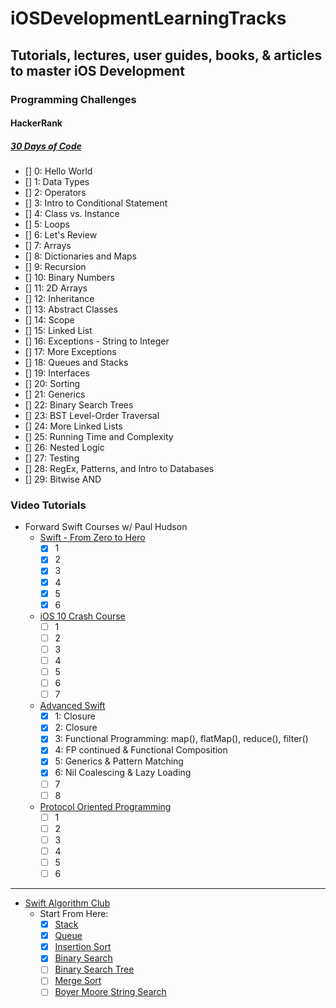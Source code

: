 # iOSDevelopmentLearningTracks
## Tutorials, lectures, user guides, books, & articles to master iOS Development

### Programming Challenges

#### HackerRank

##### [30 Days of Code](https://www.hackerrank.com/domains/tutorials/30-days-of-code)

- [] 0: Hello World
- [] 1: Data Types
- [] 2: Operators
- [] 3: Intro to Conditional Statement
- [] 4: Class vs. Instance
- [] 5: Loops
- [] 6: Let's Review
- [] 7: Arrays
- [] 8: Dictionaries and Maps
- [] 9: Recursion
- [] 10: Binary Numbers
- [] 11: 2D Arrays
- [] 12: Inheritance
- [] 13: Abstract Classes
- [] 14: Scope
- [] 15: Linked List
- [] 16: Exceptions - String to Integer
- [] 17: More Exceptions
- [] 18: Queues and Stacks
- [] 19: Interfaces
- [] 20: Sorting
- [] 21: Generics
- [] 22: Binary Search Trees
- [] 23: BST Level-Order Traversal
- [] 24: More Linked Lists
- [] 25: Running Time and Complexity
- [] 26: Nested Logic
- [] 27: Testing
- [] 28: RegEx, Patterns, and Intro to Databases
- [] 29: Bitwise AND

### Video Tutorials
- Forward Swift Courses w/ Paul Hudson
  - [Swift - From Zero to Hero](https://forwardcourses:com/workshops/9)
    - [x] 1
    - [x] 2
    - [x] 3
    - [x] 4
    - [x] 5
    - [x] 6

  - [iOS 10 Crash Course](https://forwardcourses:com/workshops/7)
    - [ ] 1
    - [ ] 2
    - [ ] 3
    - [ ] 4
    - [ ] 5
    - [ ] 6
    - [ ] 7

  - [Advanced Swift](https://forwardcourses:com/workshops/8)
    - [x] 1: Closure
    - [x] 2: Closure
    - [x] 3: Functional Programming: map(), flatMap(), reduce(), filter()
    - [x] 4: FP continued & Functional Composition
    - [x] 5: Generics & Pattern Matching
    - [x] 6: Nil Coalescing & Lazy Loading
    - [ ] 7
    - [ ] 8

  - [Protocol Oriented Programming](https://forwardcourses:com/workshops/63)
    - [ ] 1
    - [ ] 2
    - [ ] 3
    - [ ] 4
    - [ ] 5
    - [ ] 6

---

- [Swift Algorithm Club](https://github:com/raywenderlich/swift-algorithm-club)
  - Start From Here:
    - [x] [Stack](https://github:com/raywenderlich/swift-algorithm-club/blob/master/Stack)
    - [x] [Queue](https://github:com/raywenderlich/swift-algorithm-club/blob/master/Queue)
    - [x] [Insertion Sort](https://github:com/raywenderlich/swift-algorithm-club/blob/master/Insertion%20Sort)
    - [x] [Binary Search](https://github:com/raywenderlich/swift-algorithm-club/blob/master/Binary%20Search)
    - [ ] [Binary Search Tree](https://github:com/raywenderlich/swift-algorithm-club/blob/master/Binary%20Search%20Tree)
    - [ ] [Merge Sort](https://github:com/raywenderlich/swift-algorithm-club/blob/master/Merge%20Sort)
    - [ ] [Boyer Moore String Search](https://github:com/raywenderlich/swift-algorithm-club/blob/master/Boyer-Moore)

